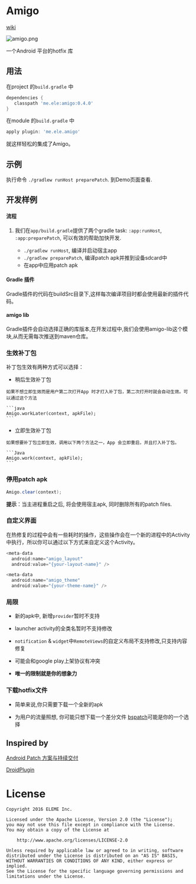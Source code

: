 Amigo
====
[wiki](https://github.com/eleme/Amigo/wiki)

![amigo.png](http://amigotheband.com/wp-content/uploads/2015/02/logo_amigo-yellow.png)  

   一个Android 平台的hotfix 库


用法
----
   在project 的`build.gradle` 中

   ```groovy
   dependencies {
      classpath 'me.ele:amigo:0.4.0'
   }
   ```

   在module 的`build.gradle` 中

   ```groovy
   apply plugin: 'me.ele.amigo'
   ```

   就这样轻松的集成了Amigo。

示例
----
执行命令 `./gradlew runHost preparePatch`. 到Demo页面查看.


开发样例
----
#### 流程
1. 我们在`app/build.gradle`提供了两个gradle task: `:app:runHost`, `:app:preparePatch`, 可以有效的帮助加快开发.

    * `./gradlew runHost`, 编译并启动宿主app
    * `./gradlew preparePatch`, 编译patch apk并推到设备sdcard中
    * 在app中应用patch apk

#### Gradle 插件
Gradle插件的代码在buildSrc目录下,这样每次编译项目时都会使用最新的插件代码。

#### amigo lib
Gradle插件会自动选择正确的库版本,在开发过程中,我们会使用amigo-lib这个模块,从而无需每次推送到maven仓库。

### 生效补丁包
   补丁包生效有两种方式可以选择：

   * 稍后生效补丁包

   	如果不想立即生效而是用户第二次打开App 时才打入补丁包，第二次打开时就会自动生效。可以通过这个方法
   	
	```java
    Amigo.workLater(context, apkFile);
    ```

   * 立即生效补丁包

   	如果想要补丁包立即生效，调用以下两个方法之一，App 会立即重启，并且打入补丁包。

   	```Java
   	Amigo.work(context, apkFile);
   	```

### 停用patch apk

```Java
Amigo.clear(context);
```

**提示**：当主进程重启之后, 将会使用宿主apk, 同时删除所有的patch files.


### 自定义界面

在热修复的过程中会有一些耗时的操作，这些操作会在一个新的进程中的Activity 中执行，所以你可以通过以下方式来自定义这个Activity。

```Java
<meta-data
  android:name="amigo_layout"
  android:value="{your-layout-name}" />

<meta-data
  android:name="amigo_theme"
  android:value="{your-theme-name}" />
```

### 局限
 - 新的apk中, 新增`provider`暂时不支持
      
 - launcher activity的全类名暂时不支持修改
 
 - `notification` & `widget`中`RemoteViews`的自定义布局不支持修改,只支持内容修复
 
 - 可能会和google play上架协议有冲突
 
 - **唯一的限制就是你的想象力**

### 下载hotfix文件

- 简单来说,你只需要下载一个全新的apk

- 为用户的流量照想, 你可能只想下载一个差分文件
 [bspatch](https://github.com/eleme/bspatch)可能是你的一个选择

## Inspired by

[Android Patch 方案与持续交付](http://dev.qq.com/topic/57a31921ac3a1fb613dd40f3)

[DroidPlugin](https://github.com/DroidPluginTeam/DroidPlugin)


License
====

   	Copyright 2016 ELEME Inc.  

   	Licensed under the Apache License, Version 2.0 (the "License");
   	you may not use this file except in compliance with the License.
   	You may obtain a copy of the License at

   		http://www.apache.org/licenses/LICENSE-2.0

   	Unless required by applicable law or agreed to in writing, software
   	distributed under the License is distributed on an "AS IS" BASIS,
   	WITHOUT WARRANTIES OR CONDITIONS OF ANY KIND, either express or implied.
   	See the License for the specific language governing permissions and
   	limitations under the License.
